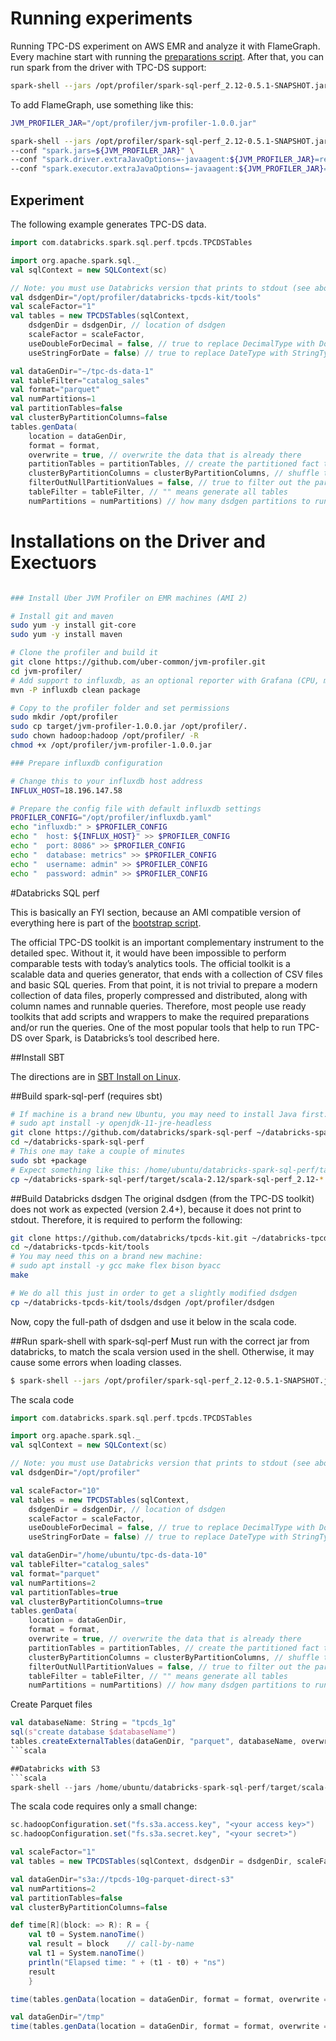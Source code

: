 # Running experiments

Running TPC-DS experiment on AWS EMR and analyze it with FlameGraph.
Every machine start with running the [preparations script](cluster-bootstrap.sh).
After that, you can run spark from the driver with TPC-DS support:

```bash
spark-shell --jars /opt/profiler/spark-sql-perf_2.12-0.5.1-SNAPSHOT.jar
```

To add FlameGraph, use something like this:

```bash
JVM_PROFILER_JAR="/opt/profiler/jvm-profiler-1.0.0.jar"

spark-shell --jars /opt/profiler/spark-sql-perf_2.12-0.5.1-SNAPSHOT.jar \
--conf "spark.jars=${JVM_PROFILER_JAR}" \
--conf "spark.driver.extraJavaOptions=-javaagent:${JVM_PROFILER_JAR}=reporter=com.uber.profiling.reporters.FileOutputReporter,outputDir=/tmp/profiler_output,metricInterval=5000,sampleInterval=5000,ioProfiling=true" \
--conf "spark.executor.extraJavaOptions=-javaagent:${JVM_PROFILER_JAR}=reporter=com.uber.profiling.reporters.FileOutputReporter,outputDir=/tmp/profiler_output,tag=influxdb,metricInterval=5000,sampleInterval=5000,ioProfiling=true" 
```

## Experiment
The following example generates TPC-DS data.

```scala
import com.databricks.spark.sql.perf.tpcds.TPCDSTables

import org.apache.spark.sql._
val sqlContext = new SQLContext(sc)

// Note: you must use Databricks version that prints to stdout (see above)
val dsdgenDir="/opt/profiler/databricks-tpcds-kit/tools"
val scaleFactor="1"
val tables = new TPCDSTables(sqlContext,
    dsdgenDir = dsdgenDir, // location of dsdgen
    scaleFactor = scaleFactor,
    useDoubleForDecimal = false, // true to replace DecimalType with DoubleType
    useStringForDate = false) // true to replace DateType with StringType

val dataGenDir="~/tpc-ds-data-1"
val tableFilter="catalog_sales"
val format="parquet"
val numPartitions=1
val partitionTables=false
val clusterByPartitionColumns=false
tables.genData(
    location = dataGenDir,
    format = format,
    overwrite = true, // overwrite the data that is already there
    partitionTables = partitionTables, // create the partitioned fact tables 
    clusterByPartitionColumns = clusterByPartitionColumns, // shuffle to get partitions coalesced into single files. 
    filterOutNullPartitionValues = false, // true to filter out the partition with NULL key value
    tableFilter = tableFilter, // "" means generate all tables
    numPartitions = numPartitions) // how many dsdgen partitions to run - number of input tasks.

```

# Installations on the Driver and Exectuors

```bash

### Install Uber JVM Profiler on EMR machines (AMI 2)

# Install git and maven
sudo yum -y install git-core
sudo yum -y install maven

# Clone the profiler and build it
git clone https://github.com/uber-common/jvm-profiler.git
cd jvm-profiler/
# Add support to influxdb, as an optional reporter with Grafana (CPU, memory, IO)
mvn -P influxdb clean package

# Copy to the profiler folder and set permissions
sudo mkdir /opt/profiler
sudo cp target/jvm-profiler-1.0.0.jar /opt/profiler/.
sudo chown hadoop:hadoop /opt/profiler/ -R
chmod +x /opt/profiler/jvm-profiler-1.0.0.jar

### Prepare influxdb configuration

# Change this to your influxdb host address
INFLUX_HOST=18.196.147.58

# Prepare the config file with default influxdb settings
PROFILER_CONFIG="/opt/profiler/influxdb.yaml"
echo "influxdb:" > $PROFILER_CONFIG
echo "  host: ${INFLUX_HOST}" >> $PROFILER_CONFIG
echo "  port: 8086" >> $PROFILER_CONFIG
echo "  database: metrics" >> $PROFILER_CONFIG
echo "  username: admin" >> $PROFILER_CONFIG
echo "  password: admin" >> $PROFILER_CONFIG
```

#Databricks SQL perf

This is basically an FYI section, because an AMI compatible version of everything here is part of the [bootstrap script](cluster-bootstrap.sh).

The official TPC-DS toolkit is an important complementary instrument to the detailed spec. 
Without it, it would have been impossible to perform comparable tests with today’s analytics tools. 
The official toolkit is a scalable data and queries generator, that ends with a collection of CSV files and basic SQL queries. 
From that point, it is not trivial to prepare a modern collection of data files, properly compressed and distributed, along with column names and runnable queries. 
Therefore, most people use ready toolkits that add scripts and wrappers to make the required preparations and/or run the queries. 
One of the most popular tools that help to run TPC-DS over Spark, is Databricks’s tool described here.

##Install SBT

The directions are in [SBT Install on Linux](https://www.scala-sbt.org/1.x/docs/Installing-sbt-on-Linux.html).

##Build spark-sql-perf (requires sbt)

```bash
# If machine is a brand new Ubuntu, you may need to install Java first:
# sudo apt install -y openjdk-11-jre-headless
git clone https://github.com/databricks/spark-sql-perf ~/databricks-spark-sql-perf
cd ~/databricks-spark-sql-perf
# This one may take a couple of minutes
sudo sbt +package
# Expect something like this: /home/ubuntu/databricks-spark-sql-perf/target/scala-2.12/spark-sql-perf_2.12-0.5.1-SNAPSHOT.jar
cp ~/databricks-spark-sql-perf/target/scala-2.12/spark-sql-perf_2.12-*.jar /opt/profiler/.
```

##Build Databricks dsdgen
The original dsdgen (from the TPC-DS toolkit) does not work as expected (version 2.4+), because it does not print to stdout. Therefore, it is required to perform the following:

```bash
git clone https://github.com/databricks/tpcds-kit.git ~/databricks-tpcds-kit
cd ~/databricks-tpcds-kit/tools
# You may need this on a brand new machine:
# sudo apt install -y gcc make flex bison byacc
make

# We do all this just in order to get a slightly modified dsdgen
cp ~/databricks-tpcds-kit/tools/dsdgen /opt/profiler/dsdgen 
```

Now, copy the full-path of dsdgen and use it below in the scala code.

##Run spark-shell with spark-sql-perf
Must run with the correct jar from databricks, to match the scala version used in the shell. 
Otherwise, it may cause some errors when loading classes.

```bash
$ spark-shell --jars /opt/profiler/spark-sql-perf_2.12-0.5.1-SNAPSHOT.jar
```

The scala code
```scala
import com.databricks.spark.sql.perf.tpcds.TPCDSTables

import org.apache.spark.sql._
val sqlContext = new SQLContext(sc)

// Note: you must use Databricks version that prints to stdout (see above)
val dsdgenDir="/opt/profiler"

val scaleFactor="10"
val tables = new TPCDSTables(sqlContext,
    dsdgenDir = dsdgenDir, // location of dsdgen
    scaleFactor = scaleFactor,
    useDoubleForDecimal = false, // true to replace DecimalType with DoubleType
    useStringForDate = false) // true to replace DateType with StringType

val dataGenDir="/home/ubuntu/tpc-ds-data-10"
val tableFilter="catalog_sales"
val format="parquet"
val numPartitions=2
val partitionTables=true
val clusterByPartitionColumns=true
tables.genData(
    location = dataGenDir,
    format = format,
    overwrite = true, // overwrite the data that is already there
    partitionTables = partitionTables, // create the partitioned fact tables 
    clusterByPartitionColumns = clusterByPartitionColumns, // shuffle to get partitions coalesced into single files. 
    filterOutNullPartitionValues = false, // true to filter out the partition with NULL key value
    tableFilter = tableFilter, // "" means generate all tables
    numPartitions = numPartitions) // how many dsdgen partitions to run - number of input tasks.
```

Create Parquet files
```scala
val databaseName: String = "tpcds_1g"
sql(s"create database $databaseName")
tables.createExternalTables(dataGenDir, "parquet", databaseName, overwrite = true, discoverPartitions = true)
```scala

##Databricks with S3
```scala
spark-shell --jars /home/ubuntu/databricks-spark-sql-perf/target/scala-2.12/spark-sql-perf_2.12-0.5.1-SNAPSHOT.jar --conf spark.hadoop.fs.s3a.endpoint=s3.eu-central-1.amazonaws.com --conf spark.hadoop.fs.s3a.impl=org.apache.hadoop.fs.s3a.S3AFileSystem --conf spark.executor.extraJavaOptions=-Dcom.amazonaws.services.s3.enableV4=true --conf spark.driver.extraJavaOptions=-Dcom.amazonaws.services.s3.enableV4=true --packages com.amazonaws:aws-java-sdk:1.7.4,org.apache.hadoop:hadoop-aws:2.7.3
```

The scala code requires only a small change:
```scala
sc.hadoopConfiguration.set("fs.s3a.access.key", "<your access key>")
sc.hadoopConfiguration.set("fs.s3a.secret.key", "<your secret>")

val scaleFactor="1"
val tables = new TPCDSTables(sqlContext, dsdgenDir = dsdgenDir, scaleFactor = scaleFactor, useDoubleForDecimal = false, useStringForDate = false)

val dataGenDir="s3a://tpcds-10g-parquet-direct-s3"
val numPartitions=2
val partitionTables=false
val clusterByPartitionColumns=false

def time[R](block: => R): R = {
    val t0 = System.nanoTime()
    val result = block    // call-by-name
    val t1 = System.nanoTime()
    println("Elapsed time: " + (t1 - t0) + "ns")
    result
    }

time(tables.genData(location = dataGenDir, format = format, overwrite = true, partitionTables = partitionTables, clusterByPartitionColumns = clusterByPartitionColumns, filterOutNullPartitionValues = false, tableFilter = tableFilter, numPartitions = numPartitions))

val dataGenDir="/tmp"
time(tables.genData(location = dataGenDir, format = format, overwrite = true, partitionTables = partitionTables, clusterByPartitionColumns = clusterByPartitionColumns, filterOutNullPartitionValues = false, tableFilter = tableFilter, numPartitions = numPartitions))
```